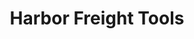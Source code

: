 ---
title: "Harbor Freight Tools"
url: /huntington-station/harbor-freight-tools/
shop: Eisenwaren
---